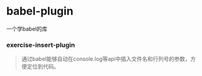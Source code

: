 # babel-plugin

一个学babel的库

### exercise-insert-plugin
> 通过babel能够自动在console.log等api中插入文件名和行列号的参数，方便定位到代码。

